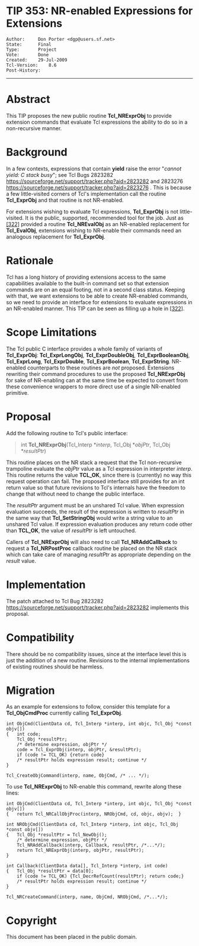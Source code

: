# TIP 353: NR-enabled Expressions for Extensions
	Author:		Don Porter <dgp@users.sf.net>
	State:		Final
	Type:		Project
	Vote:		Done
	Created:	29-Jul-2009
	Tcl-Version:	8.6
	Post-History:
-----

# Abstract

This TIP proposes the new public routine **Tcl\_NRExprObj** to provide
extension commands that evaluate Tcl expressions the ability to do so in a
non-recursive manner.

# Background

In a few contexts, expressions that contain **yield** raise the error
"_cannot yield: C stack busy_"; see Tcl Bugs 2823282
<https://sourceforge.net/support/tracker.php?aid=2823282>  and 2823276
<https://sourceforge.net/support/tracker.php?aid=2823276> . This is because a
few little-visited corners of Tcl's implementation call the routine
**Tcl\_ExprObj** and that routine is not NR-enabled.

For extensions wishing to evaluate Tcl expressions, **Tcl\_ExprObj** is not
little-visited.  It is the public, supported, recommended tool for the job.
Just as [[322]](322.md) provided a routine **Tcl\_NREvalObj** as an NR-enabled
replacement for **Tcl\_EvalObj**, extensions wishing to NR-enable their
commands need an analogous replacement for **Tcl\_ExprObj**.

# Rationale

Tcl has a long history of providing extensions access to the same capabilities
available to the built-in command set so that extension commands are on an
equal footing, not in a second class status.  Keeping with that, we want
extensions to be able to create NR-enabled commands, so we need to provide an
interface for extensions to evaluate expressions in an NR-enabled manner. This
TIP can be seen as filling up a hole in [[322]](322.md).

# Scope Limitations

The Tcl public C interface provides a whole family of variants of
**Tcl\_ExprObj**: **Tcl\_ExprLongObj**, **Tcl\_ExprDoubleObj**,
**Tcl\_ExprBooleanObj**, **Tcl\_ExprLong**, **Tcl\_ExprDouble**,
**Tcl\_ExprBoolean**, **Tcl\_ExprString**.  NR-enabled counterparts to these
routines are _not_ proposed.  Extensions rewriting their command procedures
to use the proposed **Tcl\_NRExprObj** for sake of NR-enabling can at the
same time be expected to convert from these convenience wrappers to more
direct use of a single NR-enabled primitive.

# Proposal

Add the following routine to Tcl's public interface:

   > int **Tcl\_NRExprObj**\(Tcl\_Interp \*_interp_, Tcl\_Obj \*_objPtr_,
     Tcl\_Obj \*_resultPtr_\)

This routine places on the NR stack a request that the Tcl non-recursive
trampoline evaluate the _objPtr_ value as a Tcl expression in interpreter
_interp_.  This routine returns the value **TCL\_OK**, since there is
\(currently\) no way this request operation can fail.  The proposed interface
still provides for an int return value so that future revisions to Tcl's
internals have the freedom to change that without need to change the public
interface.

The _resultPtr_ argument must be an unshared Tcl value.  When expression
evaluation succeeds, the result of the expression is written to _resultPtr_
in the same way that **Tcl\_SetStringObj** would write a string value to an
unshared Tcl value.  If expression evaluation produces any return code other
than **TCL\_OK**, the value of _resultPtr_ is left untouched.

Callers of **Tcl\_NRExprObj** will also need to call **Tcl\_NRAddCallback**
to request a **Tcl\_NRPostProc** callback routine be placed on the NR stack
which can take care of managing _resultPtr_ as appropriate depending on the
_result_ value.

# Implementation

The patch attached to Tcl Bug 2823282
<https://sourceforge.net/support/tracker.php?aid=2823282>  implements this
proposal.

# Compatibility

There should be no compatibility issues, since at the interface level this is
just the addition of a new routine.  Revisions to the internal implementations
of existing routines should be harmless.

# Migration

As an example for extensions to follow, consider this template for a
**Tcl\_ObjCmdProc** currently calling **Tcl\_ExprObj**.

	int ObjCmd(ClientData cd, Tcl_Interp *interp, int objc, Tcl_Obj *const objv[])
	{   int code;
	    Tcl_Obj *resultPtr;
	    /* determine expression, objPtr */
	    code = Tcl_ExprObj(interp, objPtr, &resultPtr);
	    if (code != TCL_OK) {return code}
	    /* resultPtr holds expression result; continue */
	}
	
	Tcl_CreateObjCommand(interp, name, ObjCmd, /* ... */);

To use **Tcl\_NRExprObj** to NR-enable this command, rewrite along these
lines:

	int ObjCmd(ClientData cd, Tcl_Interp *interp, int objc, Tcl_Obj *const objv[])
	{   return Tcl_NRCallObjProc(interp, NRObjCmd, cd, objc, objv);  }
	
	int NRObjCmd(ClientData cd, Tcl_Interp *interp, int objc, Tcl_Obj *const objv[])
	{   Tcl_Obj *resultPtr = Tcl_NewObj();
	    /* determine expression, objPtr */
	    Tcl_NRAddCallback(interp, Callback, resultPtr, /*...*/);
	    return Tcl_NRExprObj(interp, objPtr, resultPtr);
	}
	
	int Callback(ClientData data[], Tcl_Interp *interp, int code)
	{   Tcl_Obj *resultPtr = data[0];
	    if (code != TCL_OK) {Tcl_DecrRefCount(resultPtr); return code;}
	    /* resultPtr holds expression result; continue */
	}
	
	Tcl_NRCreateCommand(interp, name, ObjCmd, NRObjCmd, /*...*/);

# Copyright

This document has been placed in the public domain.

